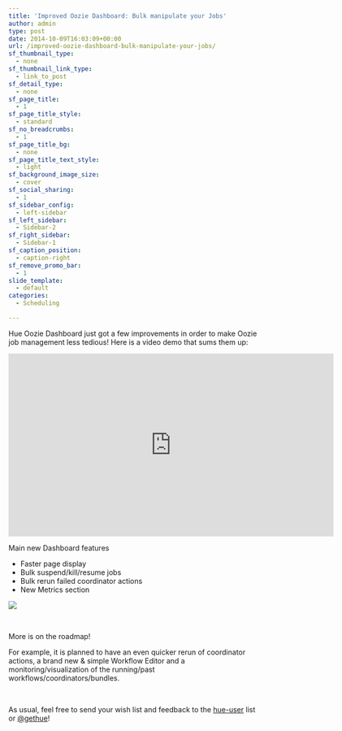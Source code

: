 ```yaml
---
title: 'Improved Oozie Dashboard: Bulk manipulate your Jobs'
author: admin
type: post
date: 2014-10-09T16:03:09+00:00
url: /improved-oozie-dashboard-bulk-manipulate-your-jobs/
sf_thumbnail_type:
  - none
sf_thumbnail_link_type:
  - link_to_post
sf_detail_type:
  - none
sf_page_title:
  - 1
sf_page_title_style:
  - standard
sf_no_breadcrumbs:
  - 1
sf_page_title_bg:
  - none
sf_page_title_text_style:
  - light
sf_background_image_size:
  - cover
sf_social_sharing:
  - 1
sf_sidebar_config:
  - left-sidebar
sf_left_sidebar:
  - Sidebar-2
sf_right_sidebar:
  - Sidebar-1
sf_caption_position:
  - caption-right
sf_remove_promo_bar:
  - 1
slide_template:
  - default
categories:
  - Scheduling

---
```

Hue Oozie Dashboard just got a few improvements in order to make Oozie job management less tedious! Here is a video demo that sums them up:

<iframe src="https://player.vimeo.com/video/108457591?dnt=1&app_id=122963" width="640" height="360" frameborder="0" title="Hadoop Tutorial: Hue's Improved Oozie Dashboard" allow="autoplay; fullscreen" allowfullscreen></iframe>

Main new Dashboard features

  * Faster page display
  * Bulk suspend/kill/resume jobs
  * Bulk rerun failed coordinator actions
  * New Metrics section

[<img src="https://cdn.gethue.com/uploads/2014/10/hue-oozie-1024x579.png" />][1]

&nbsp;

More is on the roadmap!

For example, it is planned to have an even quicker rerun of coordinator actions, a brand new & simple Workflow Editor and a monitoring/visualization of the running/past workflows/coordinators/bundles.

&nbsp;

As usual, feel free to send your wish list and feedback to the [hue-user][2] list or [@gethue][3]!

 [1]: https://cdn.gethue.com/uploads/2014/10/hue-oozie.png
 [2]: http://groups.google.com/a/cloudera.org/group/hue-user
 [3]: https://twitter.com/gethue

